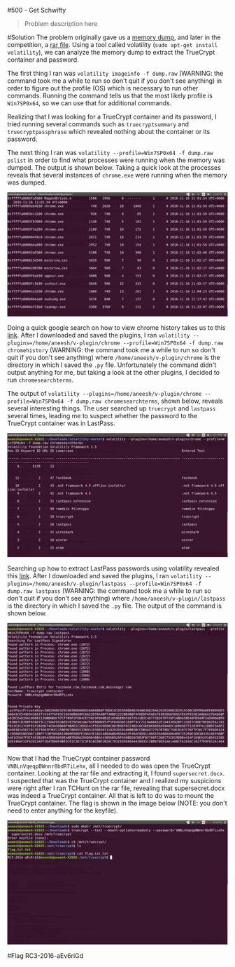 #500 - Get Schwifty
> Problem description here

#Solution
The problem originally gave us a [memory dump](https://drive.google.com/file/d/0Bw7N3lAmY5PCdVYzMDdqS2E2MzA/view), and later in the competition, a [rar file](https://drive.google.com/file/d/0Bw7N3lAmY5PCODdpeTJPZjJjVUk/view). Using a tool called volatility (`sudo apt-get install volatility`), we can analyze the memory dump to extract the TrueCrypt container and password.

The first thing I ran was `volatility imageinfo -f dump.raw` (WARNING: the command took me a while to run so don't quit if you don't see anything) in order to figure out the profile (OS) which is necessary to run other commands. Running the command tells us that the most likely profile is `Win7SP0x64`, so we can use that for additional commands.

Realizing that I was looking for a TrueCrypt container and its password, I tried running several commands such as `truecryptsummary` and `truecryptpassphrase` which revealed nothing about the container or its password.

The next thing I ran was `volatility --profile=Win7SP0x64 -f dump.raw pslist` in order to find what processes were running when the memory was dumped. The output is shown below. Taking a quick look at the processes reveals that several instances of `chrome.exe` were running when the memory was dumped.

![pslist.png](https://raw.githubusercontent.com/Alaska47/RC3CTF-2016-Writeups/master/forensics/500-Get-Schwifty/pslist.png)

Doing a quick google search on how to view chrome history takes us to this [link](http://blog.superponible.com/2014/08/31/volatility-plugin-chrome-history/). After I downloaded and saved the plugins, I ran `volatility --plugins=/home/aneesh/v-plugin/chrome --profile=Win7SP0x64 -f dump.raw chromehistory` (WARNING: the command took me a while to run so don't quit if you don't see anything) where `/home/aneesh/v-plugin/chrome` is the directory in which I saved the `.py` file. Unfortunately the command didn't output anything for me, but taking a look at the other plugins, I decided to run `chromesearchterms`. 

The output of `volatility --plugins=/home/aneesh/v-plugin/chrome --profile=Win7SP0x64 -f dump.raw chromesearchterms`, shown below, reveals several interesting things. The user searched up `truecrypt` and `lastpass` several times, leading me to suspect whether the password to the TrueCrypt container was in LastPass.

![chrome_extension.png](https://raw.githubusercontent.com/Alaska47/RC3CTF-2016-Writeups/master/forensics/500-Get-Schwifty/chrome_extension.png)

Searching up how to extract LastPass passwords using volatility revealed this [link](https://techanarchy.net/2016/10/extracting-lastpass-site-credentials-from-memory/). After I downloaded and saved the plugins, I ran `volatility --plugins=/home/aneesh/v-plugin/lastpass --profile=Win7SP0x64 -f dump.raw lastpass` (WARNING: the command took me a while to run so don't quit if you don't see anything) where `/home/aneesh/v-plugin/lastpass` is the directory in which I saved the `.py` file. The output of the command is shown below.

![lastpass.png](https://raw.githubusercontent.com/Alaska47/RC3CTF-2016-Writeups/master/forensics/500-Get-Schwifty/lastpass.png)

Now that I had the TrueCrypt container password `VNBLnVqeqpBWnnr8bdR7iLehx`, all I needed to do was open the TrueCrypt container. Looking at the rar file and extracting it, I found `supersecret.docx`. I suspected that was the TrueCrypt container and I realized my suspicions were right after I ran TCHunt on the rar file, revealing that supersecret.docx was indeed a TrueCrypt container. All that is left to do was to mount the TrueCrypt container. The flag is shown in the image below (NOTE: you don't need to enter anything for the keyfile).

![flag.png](https://raw.githubusercontent.com/Alaska47/RC3CTF-2016-Writeups/master/forensics/500-Get-Schwifty/flag.png)

#Flag
RC3-2016-aEv6riGd
